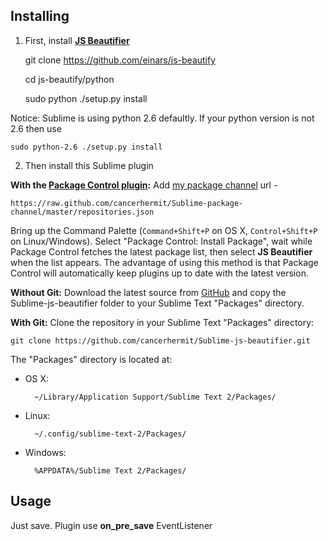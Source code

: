 Installing
----------
1) First, install **[JS Beautifier](https://github.com/einars/js-beautify)**

	git clone https://github.com/einars/js-beautify

	cd js-beautify/python

	sudo python ./setup.py install

Notice: Sublime is using python 2.6 defaultly. If your python version is not 2.6 then use

	sudo python-2.6 ./setup.py install

2) Then install this Sublime plugin

**With the [Package Control plugin](http://wbond.net/sublime_packages/package_control):** 
Add [my package channel](
https://github.com/cancerhermit/Sublime-package-channel)
url - 

	https://raw.github.com/cancerhermit/Sublime-package-channel/master/repositories.json

Bring up the Command Palette (`Command+Shift+P` on OS X, `Control+Shift+P` on Linux/Windows). Select "Package Control: Install Package", wait while Package Control fetches the latest package list, then select **JS Beautifier** when the list appears. The advantage of using this method is that Package Control will automatically keep plugins up to date with the latest version.

**Without Git:** Download the latest source from [GitHub](https://github.com/cancerhermit/Sublime-js-beautifier) and copy the Sublime-js-beautifier folder to your Sublime Text "Packages" directory.

**With Git:** Clone the repository in your Sublime Text "Packages" directory:

    git clone https://github.com/cancerhermit/Sublime-js-beautifier.git


The "Packages" directory is located at:

* OS X:

        ~/Library/Application Support/Sublime Text 2/Packages/

* Linux:

        ~/.config/sublime-text-2/Packages/

* Windows:

        %APPDATA%/Sublime Text 2/Packages/

Usage
----------
Just save. Plugin use **on_pre_save** EventListener